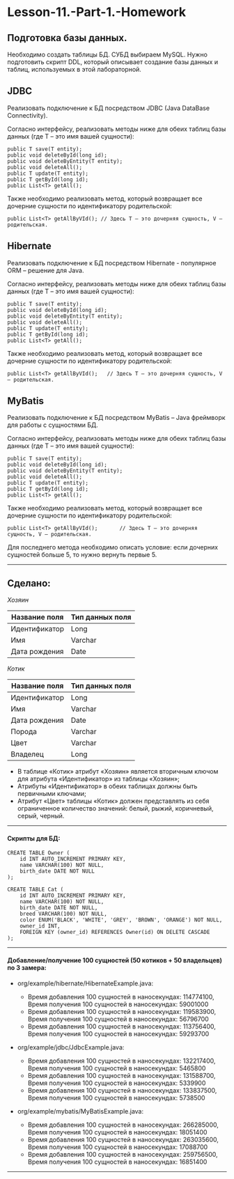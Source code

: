 # Lesson-11.-Part-1.-Homework

## Подготовка базы данных.

Необходимо создать таблицы БД. СУБД выбираем MySQL.
Нужно подготовить скрипт DDL, который описывает создание базы данных и таблиц, используемых в этой лабораторной.

## JDBC

Реализовать подключение к БД посредством JDBC (Java DataBase Connectivity).

Согласно интерфейсу, реализовать методы ниже для обеих таблиц базы данных (где T – это имя вашей сущности):

```
public T save(T entity);
public void deleteById(long id);
public void deleteByEntity(T entity);
public void deleteAll();
public T update(T entity);
public T getById(long id);
public List<T> getAll();
```

Также необходимо реализовать метод, который возвращает все дочерние сущности по идентификатору родительской:

```
public List<T> getAllByVId(); // Здесь T – это дочерняя сущность, V – родительская.
```

## Hibernate

Реализовать подключение к БД посредством Hibernate - популярное ORM – решение для Java.

Согласно интерфейсу, реализовать методы ниже для обеих таблиц базы данных (где T – это имя вашей сущности):

```
public T save(T entity);
public void deleteById(long id);
public void deleteByEntity(T entity);
public void deleteAll();
public T update(T entity);
public T getById(long id);
public List<T> getAll();
```

Также необходимо реализовать метод, который возвращает все дочерние сущности по идентификатору родительской:
```
public List<T> getAllByVId();	// Здесь T – это дочерняя сущность, V – родительская.
```

## MyBatis

Реализовать подключение к БД посредством MyBatis – Java фреймворк для работы с сущностями БД.

Согласно интерфейсу, реализовать методы ниже для обеих таблиц базы данных (где T – это имя вашей сущности):

```
public T save(T entity);
public void deleteById(long id);
public void deleteByEntity(T entity);
public void deleteAll();
public T update(T entity);
public T getById(long id);
public List<T> getAll();
```

Также необходимо реализовать метод, который возвращает все дочерние сущности по идентификатору родительской:

```
public List<T> getAllByVId();		// Здесь T – это дочерняя сущность, V – родительская.
```

Для последнего метода необходимо описать условие: если дочерних сущностей больше 5, то нужно вернуть первые 5.

---
## Сделано:

*Хозяин*

| Название поля | Тип данных поля |
|---------------|-----------------|
| Идентификатор | Long            |
| Имя           | Varchar         |
| Дата рождения | Date            |

*Котик*

| Название поля | Тип данных поля |
|---------------|-----------------|
| Идентификатор | Long            |
| Имя           | Varchar         |
| Дата рождения | Date            |
| Порода        | Varchar         |
| Цвет          | Varchar         |
| Владелец      | Long            |

- В таблице «Котик» атрибут «Хозяин» является вторичным ключом для атрибута «Идентификатор» из таблицы «Хозяин»;
- Атрибуты «Идентификатор» в обеих таблицах должны быть первичными ключами;
- Атрибут «Цвет» таблицы «Котик» должен представлять из себя ограниченное количество значений: белый, рыжий, коричневый, серый, черный.

---
#### Скрипты для БД: ####

```
CREATE TABLE Owner (
    id INT AUTO_INCREMENT PRIMARY KEY,
    name VARCHAR(100) NOT NULL,
    birth_date DATE NOT NULL
);

CREATE TABLE Cat (
    id INT AUTO_INCREMENT PRIMARY KEY,
    name VARCHAR(100) NOT NULL,
    birth_date DATE NOT NULL,
    breed VARCHAR(100) NOT NULL,
    color ENUM('BLACK', 'WHITE', 'GREY', 'BROWN', 'ORANGE') NOT NULL,
    owner_id INT,
    FOREIGN KEY (owner_id) REFERENCES Owner(id) ON DELETE CASCADE
);
```
---
#### Добавление/получение 100 сущностей (50 котиков + 50 владельцев) по 3 замера: ####

* org/example/hibernate/HibernateExample.java:
  * Время добавления 100 сущностей в наносекундах: 114774100, Время получения 100 сущностей в наносекундах: 59001000
  * Время добавления 100 сущностей в наносекундах: 119583900, Время получения 100 сущностей в наносекундах: 56796700
  * Время добавления 100 сущностей в наносекундах: 113756400, Время получения 100 сущностей в наносекундах: 59293700
  

* org/example/jdbc/JdbcExample.java:
  * Время добавления 100 сущностей в наносекундах: 132217400, Время получения 100 сущностей в наносекундах: 5465800
  * Время добавления 100 сущностей в наносекундах: 131588700, Время получения 100 сущностей в наносекундах: 5339900
  * Время добавления 100 сущностей в наносекундах: 133837500, Время получения 100 сущностей в наносекундах: 5738500


* org/example/mybatis/MyBatisExample.java:
  * Время добавления 100 сущностей в наносекундах: 266285000, Время получения 100 сущностей в наносекундах: 18051400
  * Время добавления 100 сущностей в наносекундах: 263035600, Время получения 100 сущностей в наносекундах: 17088700
  * Время добавления 100 сущностей в наносекундах: 259756500, Время получения 100 сущностей в наносекундах: 16851400
---



